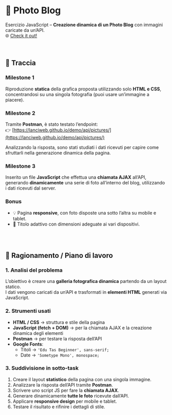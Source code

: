 # 📸 Photo Blog

Esercizio JavaScript – **Creazione dinamica di un Photo Blog** con immagini caricate da un’API.  
🌐 [Check it out!](https://michecosa.github.io/js-photo-blog/)  
<br>
<br>

## 🧩 Traccia

### Milestone 1  
Riproduzione **statica** della grafica proposta utilizzando solo **HTML e CSS**, concentrandosi su una singola fotografia (puoi usare un’immagine a piacere).  

### Milestone 2  
Tramite **Postman**, è stato testato l’endpoint:  
👉 [https://lanciweb.github.io/demo/api/pictures/](https://lanciweb.github.io/demo/api/pictures/)  

Analizzando la risposta, sono stati studiati i dati ricevuti per capire come sfruttarli nella generazione dinamica della pagina.

### Milestone 3  
Inserito un file **JavaScript** che effettua una **chiamata AJAX** all’API, generando **dinamicamente** una serie di foto all’interno del blog, utilizzando i dati ricevuti dal server.

### Bonus  
- 💡 Pagina **responsive**, con foto disposte una sotto l’altra su mobile e tablet.  
- 🧱 Titolo adattivo con dimensioni adeguate ai vari dispositivi.

<br>
<br>

## 🧠 Ragionamento / Piano di lavoro

### 1. Analisi del problema  
L’obiettivo è creare una **galleria fotografica dinamica** partendo da un layout statico.  
I dati vengono caricati da un’API e trasformati in **elementi HTML** generati via JavaScript.

### 2. Strumenti usati  
- **HTML / CSS** → struttura e stile della pagina  
- **JavaScript (fetch + DOM)** → per la chiamata AJAX e la creazione dinamica degli elementi  
- **Postman** → per testare la risposta dell’API  
- **Google Fonts**:  
  - Titoli → `'Edu Tas Beginner', sans-serif;`  
  - Date → `'Sometype Mono', monospace;`

### 3. Suddivisione in sotto-task
1. Creare il layout **statistico** della pagina con una singola immagine.  
2. Analizzare la risposta dell’API tramite **Postman**.  
3. Scrivere uno script JS per fare la **chiamata AJAX**.  
4. Generare dinamicamente **tutte le foto** ricevute dall’API.  
5. Applicare **responsive design** per mobile e tablet.  
6. Testare il risultato e rifinire i dettagli di stile.

